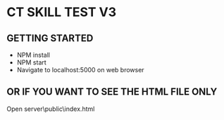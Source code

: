 # CT SKILL TEST V3

## GETTING STARTED

- NPM install
- NPM start
- Navigate to localhost:5000 on web browser

## OR IF YOU WANT TO SEE THE HTML FILE ONLY 

Open server\public\index.html